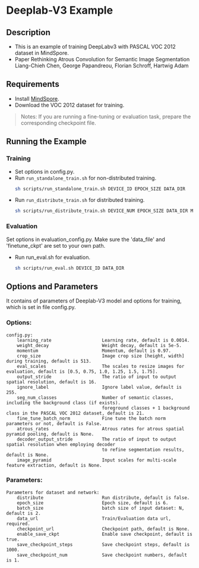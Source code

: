 # Deeplab-V3 Example

## Description
- This is an example of training DeepLabv3 with PASCAL VOC 2012 dataset in MindSpore.
- Paper Rethinking Atrous Convolution for Semantic Image Segmentation
Liang-Chieh Chen, George Papandreou, Florian Schroff, Hartwig Adam


## Requirements
- Install [MindSpore](https://www.mindspore.cn/install/en).
- Download the VOC 2012 dataset for training.

> Notes: 
  If you are running a fine-tuning or evaluation task, prepare the corresponding checkpoint file.


## Running the Example
### Training
- Set options in config.py.
- Run `run_standalone_train.sh` for non-distributed training.
	``` bash 
	sh scripts/run_standalone_train.sh DEVICE_ID EPOCH_SIZE DATA_DIR
	```
- Run `run_distribute_train.sh` for distributed training.
	``` bash
	sh scripts/run_distribute_train.sh DEVICE_NUM EPOCH_SIZE DATA_DIR MINDSPORE_HCCL_CONFIG_PATH
	```
### Evaluation
Set options in evaluation_config.py. Make sure the 'data_file' and 'finetune_ckpt' are set to your own path.
- Run run_eval.sh for evaluation.
	``` bash
	sh scripts/run_eval.sh DEVICE_ID DATA_DIR
	```

## Options and Parameters
It contains of parameters of Deeplab-V3 model and options for training, which is set in file config.py.

### Options:
```
config.py:
    learning_rate                   Learning rate, default is 0.0014.
    weight_decay                	Weight decay, default is 5e-5.
    momentum                    	Momentum, default is 0.97.
    crop_size                       Image crop size [height, width] during training, default is 513.
    eval_scales                     The scales to resize images for evaluation, default is [0.5, 0.75, 1.0, 1.25, 1.5, 1.75].
	output_stride					The ratio of input to output spatial resolution, default is 16.
	ignore_label					Ignore label value,	default is 255.
	seg_num_classes					Number of semantic classes, including the background class (if exists). 
									foreground classes + 1 background class in the PASCAL VOC 2012 dataset, default is 21.
	fine_tune_batch_norm			Fine tune the batch norm parameters or not, default is False.
	atrous_rates					Atrous rates for atrous spatial pyramid pooling, default is None.
	decoder_output_stride			The ratio of input to output spatial resolution when employing decoder
									to refine segmentation results, default is None.
	image_pyramid					Input scales for multi-scale feature extraction, default is None.
```	


### Parameters:
```
Parameters for dataset and network:
    distribute						Run distribute, default is false.
	epoch_size						Epoch size, default is 6.
    batch_size                      batch size of input dataset: N, default is 2.
	data_url						Train/Evaluation data url, required.
	checkpoint_url					Checkpoint path, default is None.
	enable_save_ckpt				Enable save checkpoint, default is true.
	save_checkpoint_steps			Save checkpoint steps, default is 1000.
	save_checkpoint_num				Save checkpoint numbers, default is 1.
```